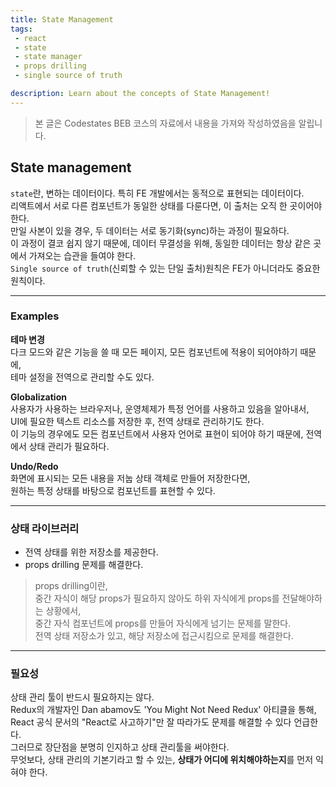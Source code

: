 ```yaml
---
title: State Management
tags: 
 - react
 - state
 - state manager
 - props drilling
 - single source of truth

description: Learn about the concepts of State Management!
---
```


>   본 글은 Codestates BEB 코스의 자료에서 내용을 가져와 작성하였음을 알립니다.  

## State management
`state`란, 변하는 데이터이다. 특히 FE 개발에서는 동적으로 표현되는 데이터이다.  
리액트에서 서로 다른 컴포넌트가 동일한 상태를 다룬다면, 이 출처는 오직 한 곳이어야 한다.  
만일 사본이 있을 경우, 두 데이터는 서로 동기화(sync)하는 과정이 필요하다.  
이 과정이 결코 쉽지 않기 때문에, 데이터 무결성을 위해, 동일한 데이터는 항상 같은 곳에서 가져오는 습관을 들여야 한다.  
`Single source of truth`(신뢰할 수 있는 단일 출처)원칙은 FE가 아니더라도 중요한 원칙이다.  

---

### Examples
**테마 변경**  
다크 모드와 같은 기능을 쓸 때 모든 페이지, 모든 컴포넌트에 적용이 되어야하기 때문에,  
테마 설정을 전역으로 관리할 수도 있다.  

**Globalization**  
사용자가 사용하는 브라우저나, 운영체제가 특정 언어를 사용하고 있음을 알아내서,  
UI에 필요한 텍스트 리소스를 저장한 후, 전역 상태로 관리하기도 한다.  
이 기능의 경우에도 모든 컴포넌트에서 사용자 언어로 표현이 되어야 하기 때문에, 전역에서 상태 관리가 필요하다.  

**Undo/Redo**  
화면에 표시되는 모든 내용을 저눕 상태 객체로 만들어 저장한다면,  
원하는 특정 상태를 바탕으로 컴포넌트를 표현할 수 있다.  

---

### 상태 라이브러리
- 전역 상태를 위한 저장소를 제공한다.  
- props drilling 문제를 해결한다.  

> props drilling이란,  
> 중간 자식이 해당 props가 필요하지 않아도 하위 자식에게 props를 전달해야하는 상황에서,  
> 중간 자식 컴포넌트에 props를 만들어 자식에게 넘기는 문제를 말한다.  
> 전역 상태 저장소가 있고, 해당 저장소에 접근시킴으로 문제를 해결한다.  

---

### 필요성
상태 관리 툴이 반드시 필요하지는 않다.  
Redux의 개발자인 Dan abamov도 'You Might Not Need Redux' 아티클을 통해,  
React 공식 문서의 "React로 사고하기"만 잘 따라가도 문제를 해결할 수 있다 언급한다.  
그러므로 장단점을 분명히 인지하고 상태 관리툴을 써야한다.  
무엇보다, 상태 관리의 기본기라고 할 수 있는, **상태가 어디에 위치해야하는지**를 먼저 익혀야 한다.  
